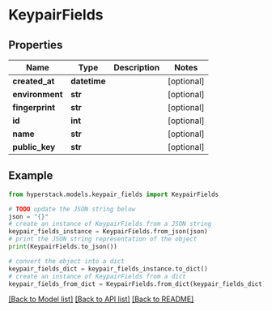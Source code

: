 # KeypairFields


## Properties

Name | Type | Description | Notes
------------ | ------------- | ------------- | -------------
**created_at** | **datetime** |  | [optional] 
**environment** | **str** |  | [optional] 
**fingerprint** | **str** |  | [optional] 
**id** | **int** |  | [optional] 
**name** | **str** |  | [optional] 
**public_key** | **str** |  | [optional] 

## Example

```python
from hyperstack.models.keypair_fields import KeypairFields

# TODO update the JSON string below
json = "{}"
# create an instance of KeypairFields from a JSON string
keypair_fields_instance = KeypairFields.from_json(json)
# print the JSON string representation of the object
print(KeypairFields.to_json())

# convert the object into a dict
keypair_fields_dict = keypair_fields_instance.to_dict()
# create an instance of KeypairFields from a dict
keypair_fields_from_dict = KeypairFields.from_dict(keypair_fields_dict)
```
[[Back to Model list]](../README.md#documentation-for-models) [[Back to API list]](../README.md#documentation-for-api-endpoints) [[Back to README]](../README.md)


